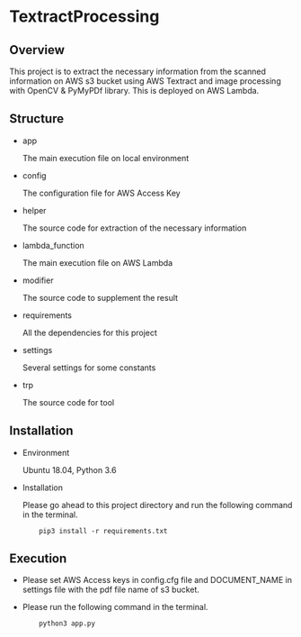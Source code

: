 # TextractProcessing

## Overview

This project is to extract the necessary information from the scanned information on AWS s3 bucket using AWS Textract 
and image processing with OpenCV & PyMyPDf library. 
This is deployed on AWS Lambda.

## Structure

- app

    The main execution file on local environment

- config

    The configuration file for AWS Access Key
    
- helper

    The source code for extraction of the necessary information
    
- lambda_function

    The main execution file on AWS Lambda
    
- modifier

    The source code to supplement the result

- requirements

    All the dependencies for this project
    
- settings

    Several settings for some constants

- trp

    The source code for tool
    
## Installation

- Environment

    Ubuntu 18.04, Python 3.6
    
- Installation

    Please go ahead to this project directory and run the following command in the terminal.
    ```
        pip3 install -r requirements.txt
    ```

## Execution

- Please set AWS Access keys in config.cfg file and DOCUMENT_NAME in settings file with the pdf file name of s3 bucket.

- Please run the following command in the terminal.

    ```
        python3 app.py
    ```
    